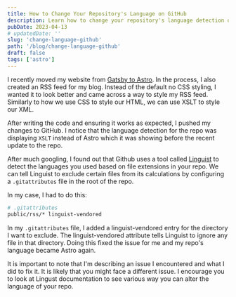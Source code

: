 ```yaml
---
title: How to Change Your Repository's Language on GitHub
description: Learn how to change your repository's language detection on Github.
pubDate: 2023-04-13
# updatedDate: ''
slug: 'change-language-github'
path: '/blog/change-language-github'
draft: false
tags: ['astro']
---
```


I recently moved my website from [Gatsby to Astro](/blog/rebuilding-with-astro). In the process, I also created an RSS feed for my blog. Instead of the default no CSS styling, I wanted it to look better and came across a way to style my RSS feed. Similarly to how we use CSS to style our HTML, we can use XSLT to style our XML.

After writing the code and ensuring it works as expected, I pushed my changes to GitHub. I notice that the language detection for the repo was displaying `XSLT`  instead of Astro which it was showing before the recent update to the repo.

After much googling, I found out that Github uses a tool called [Linguist](https://github.com/github/linguist) to detect the languages you used based on file extensions in your repo. We can tell Linguist to exclude certain files from its calculations by configuring a `.gitattributes` file in the root of the repo.

In my case, I had to do this:

```bash
# .gitattributes
public/rss/* linguist-vendored
```

In my `.gitattributes` file, I added a linguist-vendored entry for the directory I want to exclude. The linguist-vendored attribute tells Linguist to ignore any file in that directory. Doing this fixed the issue for me and my repo's language became Astro again.

It is important to note that I'm describing an issue I encountered and what I did to fix it. It is likely that you might face a different issue. I encourage you to look at Lingust documentation to see various way you can alter the language of your repo.
